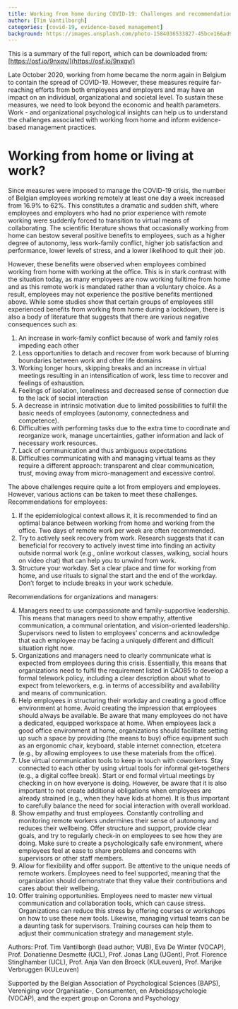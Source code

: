 ```yaml
---
title: Working from home during COVID-19: Challenges and recommendations 
author: [Tim Vantilborgh]
categories: [covid-19, evidence-based management]
background: https://images.unsplash.com/photo-1584036533827-45bce166ad94?ixlib=rb-1.2.1&ixid=eyJhcHBfaWQiOjEyMDd9&auto=format&fit=crop&w=2378&q=80
---
```


This is a summary of the full report, which can be downloaded from: [https://osf.io/9nxqv/](https://osf.io/9nxqv/)

Late October 2020, working from home became the norm again in Belgium to contain the spread of COVID-19. However, these measures require far-reaching efforts from both employees and employers and may have an impact on an individual, organizational and societal level. To sustain these measures, we need to look beyond the economic and health parameters. Work - and organizational psychological insights can help us to understand the challenges associated with working from home and inform evidence-based management practices.

# Working from home or living at work? 

Since measures were imposed to manage the COVID-19 crisis, the number of Belgian employees working remotely at least one day a week increased from 16.9% to 62%. This constitutes a dramatic and sudden shift, where employees and employers who had no prior experience with remote working were suddenly forced to transition to virtual means of collaborating. The scientific literature shows that occasionally working from home can bestow several positive benefits to employees, such as a higher degree of autonomy, less work-family conflict, higher job satisfaction and performance, lower levels of stress, and a lower likelihood to quit their job.

However, these benefits were observed when employees combined working from home with working at the office. This is in stark contrast with the situation today, as many employees are now working fulltime from home and as this remote work is mandated rather than a voluntary choice. As a result, employees may not experience the positive benefits mentioned above. While some studies show that certain groups of employees still experienced benefits from working from home during a lockdown, there is also a body of literature that suggests that there are various negative consequences such as:

1.	An increase in work-family conflict because of work and family roles impeding each other
2.	Less opportunities to detach and recover from work because of blurring boundaries between work and other life domains
3.	Working longer hours, skipping breaks and an increase in virtual meetings resulting in an intensification of work, less time to recover and feelings of exhaustion.
4.	Feelings of isolation, loneliness and decreased sense of connection due to the lack of social interaction
5.	A decrease in intrinsic motivation due to limited possibilities to fulfill the basic needs of employees (autonomy, connectedness and competence).
6.	Difficulties with performing tasks due to the extra time to coordinate and reorganize work, manage uncertainties, gather information and lack of necessary work resources.
7.	Lack of communication and thus ambiguous expectations
8.	Difficulties communicating with and managing virtual teams as they require a different approach: transparent and clear communication, trust, moving away from micro-management and excessive control.

The above challenges require quite a lot from employers and employees. However, various actions can be taken to meet these challenges.
Recommendations for employees:

1.	If the epidemiological context allows it, it is recommended to find an optimal balance between working from home and working from the office. Two days of remote work per week are often recommended.
2.	Try to actively seek recovery from work. Research suggests that it can beneficial for recovery to actively invest time into finding an activity outside normal work (e.g., online workout classes, walking, social hours on video chat) that can help you to unwind from work.
3.	Structure your workday. Set a clear place and time for working from home, and use rituals to signal the start and the end of the workday. Don’t forget to include breaks in your work schedule.

Recommendations for organizations and managers:

4.	Managers need to use compassionate and family-supportive leadership. This means that managers need to show empathy, attentive communication, a communal orientation, and vision-oriented leadership. Supervisors need to listen to employees’ concerns and acknowledge that each employee may be facing a uniquely different and difficult situation right now.
5.	Organizations and managers need to clearly communicate what is expected from employees during this crisis. Essentially, this means that organizations need to fulfil the requirement listed in CAO85 to develop a formal telework policy, including a clear description about what to expect from teleworkers, e.g. in terms of accessibility and availability and means of communication.
6.	Help employees in structuring their workday and creating a good office environment at home. Avoid creating the impression that employees should always be available. Be aware that many employees do not have a dedicated, equipped workspace at home. When employees lack a good office environment at home, organizations should facilitate setting up such a space by providing (the means to buy) office equipment such as an ergonomic chair, keyboard, stable internet connection, etcetera (e.g., by allowing employees to use these materials from the office).
7.	Use virtual communication tools to keep in touch with coworkers. Stay connected to each other by using virtual tools for informal get-togethers (e.g., a digital coffee break). Start or end formal virtual meetings by checking in on how everyone is doing. However, be aware that it is also important to not create additional obligations when employees are already strained (e.g., when they have kids at home). It is thus important to carefully balance the need for social interaction with overall workload.
8.	Show empathy and trust employees. Constantly controlling and monitoring remote workers undermines their sense of autonomy and reduces their wellbeing. Offer structure and support, provide clear goals, and try to regularly check-in on employees to see how they are doing. Make sure to create a psychologically safe environment, where employees feel at ease to share problems and concerns with supervisors or other staff members.
9.	Allow for flexibility and offer support. Be attentive to the unique needs of remote workers. Employees need to feel supported, meaning that the organization should demonstrate that they value their contributions and cares about their wellbeing.
10.	Offer training opportunities. Employees need to master new virtual communication and collaboration tools, which can cause stress. Organizations can reduce this stress by offering courses or workshops on how to use these new tools. Likewise, managing virtual teams can be a daunting task for supervisors. Training courses can help them to adjust their communication strategy and management style.

Authors: Prof. Tim Vantilborgh (lead author; VUB), Eva De Winter (VOCAP), Prof. Donatienne Desmette (UCL), Prof. Jonas Lang (UGent), Prof. Florence Stinglhamber (UCL), Prof. Anja Van den Broeck (KULeuven), Prof. Marijke Verbruggen (KULeuven)

Supported by the Belgian Association of Psychological Sciences (BAPS), Vereniging voor Organisatie-, Consumenten, en Arbeidspsychologie (VOCAP), and the expert group on Corona and Psychology 

